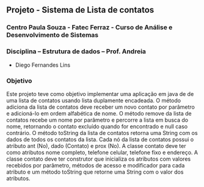 ## Projeto - Sistema de Lista de contatos
### Centro Paula Souza - Fatec Ferraz - Curso de Análise e Desenvolvimento de Sistemas
### Disciplina – Estrutura de dados – Prof. Andreia
- Diego Fernandes Lins

### Objetivo
Este projeto teve como objetivo implementar uma aplicação em java de de uma lista de contatos usando lista duplamente encadeada. O método adiciona da lista de contatos deve receber um novo contato por parâmetro e adicioná-lo em ordem alfabética de nome. O método remove da lista de contatos recebe um nome por parâmetro e percorre a lista em busca do nome, retornando o contato excluído quando for encontrado e null caso contrário. O método toString da lista de contatos retorna uma String com os dados de todos os contatos da lista. Cada nó da lista de contatos possui o atributo ant (No), dado (Contato) e prox (No). A classe contato deve ter como atributos nome completo, telefone celular, telefone fixo e endereço. A classe contato deve ter construtor que inicializa os atributos com valores recebidos por parâmetro, métodos de acesso e modificador para cada atributo e um método toString que retorne uma String com o valor dos atributos.
